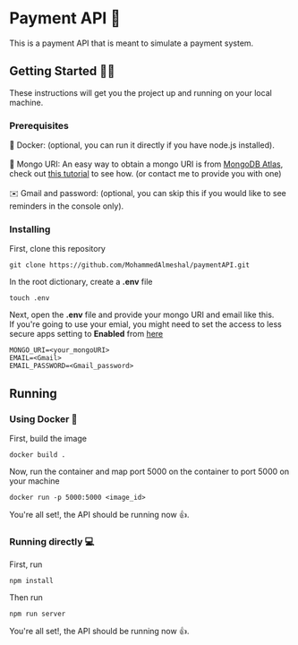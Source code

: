 # Payment API 🤖

This is a payment API that is meant to simulate a payment system.

## Getting Started 👨‍💻

These instructions will get you the project up and running on your local machine.

### Prerequisites

🐳 Docker: (optional, you can run it directly if you have node.js installed).
<br/><br/>🔗 Mongo URI: An easy way to obtain a mongo URI is from [MongoDB Atlas](https://www.mongodb.com/cloud/atlas/register), check out [this tutorial](https://medium.com/@bretcameron/mongodb-a-beginners-guide-8fca0c7787a4) to see how. (or contact me to provide you with one)
<br/><br/>✉️ Gmail and password: (optional, you can skip this if you would like to see reminders in the console only).
### Installing

First, clone this repository

```
git clone https://github.com/MohammedAlmeshal/paymentAPI.git
```

In the root dictionary, create a **.env** file

```
touch .env
```

Next, open the **.env** file and provide your mongo URI and email like this.
<br/> If you're going to use your emial, you might need to set the access to less secure apps setting to **Enabled** from [here](https://www.google.com/settings/security/lesssecureapps)

```
MONGO_URI=<your_mongoURI>
EMAIL=<Gmail>
EMAIL_PASSWORD=<Gmail_password>
```

## Running

### Using Docker 🐳 

First, build the image

```
docker build .
```

Now, run the container and map port 5000 on the container to port 5000 on your machine

```
docker run -p 5000:5000 <image_id>
```

You're all set!, the API should be running now 👍.


### Running directly 💻

First, run

```
npm install
```
Then run

```
npm run server
```
You're all set!, the API should be running now 👍.
